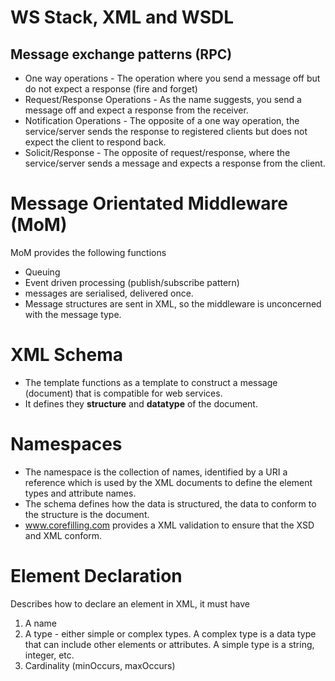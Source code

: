# WS Stack, XML and WSDL

## Message exchange patterns (RPC)

- One way operations - The operation where you send a message off but do not expect a response (fire and forget)
- Request/Response Operations - As the name suggests, you send a message off and expect a response from the receiver.
- Notification Operations - The opposite of a one way operation, the service/server sends the response to registered clients but does not expect the client to respond back.
- Solicit/Response - The opposite of request/response, where the service/server sends a message and expects a response from the client.

# Message Orientated Middleware (MoM)

MoM provides the following functions
- Queuing
- Event driven processing (publish/subscribe pattern)
- messages are serialised, delivered once.
- Message structures are sent in XML, so the middleware is unconcerned with the message type.

# XML Schema

- The template functions as a template to construct a message (document) that is compatible for web services.
- It defines they **structure** and **datatype** of the document.

# Namespaces

- The namespace is the collection of names, identified by a URI a reference which is used by the XML documents to define the element types and attribute names. 
- The schema defines how the data is structured, the data to conform to the structure is the document.
- www.corefilling.com provides a XML validation to ensure that the XSD and XML conform.

# Element Declaration

Describes how to declare an element in XML, it must have


1. A name
2. A type - either simple or complex types. A complex type is a data type that can include other elements or attributes. A simple type is a string, integer, etc.
3. Cardinality (minOccurs, maxOccurs)
